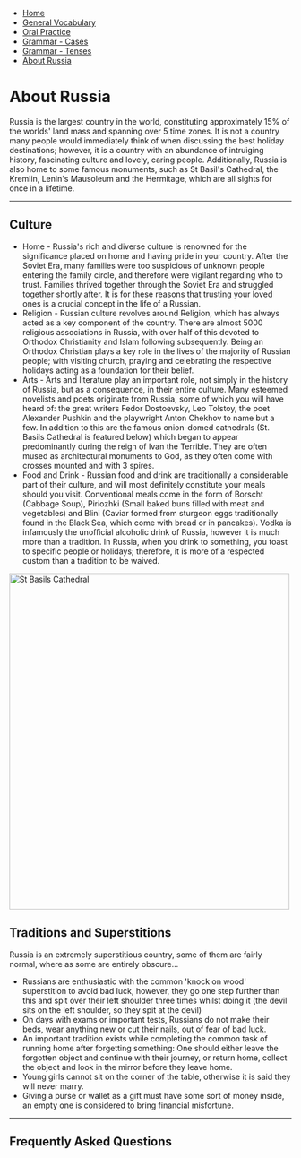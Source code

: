 <div id="google_translate_element"></div><script type="text/javascript">
function googleTranslateElementInit() {
  new google.translate.TranslateElement({pageLanguage: 'en', layout: google.translate.TranslateElement.InlineLayout.SIMPLE, multilanguagePage: true}, 'google_translate_element');
}
</script><script type="text/javascript" src="//translate.google.com/translate_a/element.js?cb=googleTranslateElementInit"></script>
<ul class="breadcrumb">
  <li><a href="https://doggo1.github.io/GIForJIF/index.html">Home</a></li>
  <li><a href="https://doggo1.github.io/GIForJIF/page2.html">General Vocabulary</a></li>
<li><a href="https://doggo1.github.io/GIForJIF/page3.html">Oral Practice</a></li>
<li><a href="https://doggo1.github.io/GIForJIF/page4.html">Grammar - Cases</a></li>
<li><a href="https://doggo1.github.io/GIForJIF/page5.html">Grammar - Tenses</a></li>
<li><a href="https://doggo1.github.io/GIForJIF/page6.html">About Russia</a></li>
</ul>
<h1> About Russia</h1>
<p>Russia is the largest country in the world, constituting approximately 15% of the worlds' land mass and spanning over 5 time zones. It is not a country many people would immediately think of when discussing the best holiday destinations; however, it is a country with an abundance of intruiging history, fascinating culture and lovely, caring people. Additionally, Russia is also home to some famous monuments, such as St Basil's Cathedral, the Kremlin, Lenin's Mausoleum and the Hermitage, which are all sights for once in a lifetime.</p>
<hr>
<h2> Culture</h2>
<ul>
  <li>Home - Russia's rich and diverse culture is renowned for the significance placed on home and having pride in your country. After the Soviet Era, many families were too suspicious of unknown people entering the family circle, and therefore were vigilant regarding who to trust. Families thrived together through the Soviet Era and struggled together shortly after. It is for these reasons that trusting your loved ones is a crucial concept in the life of a Russian.</li>
  <li>Religion - Russian culture revolves around Religion, which has always acted as a key component of the country. There are almost 5000 religious associations in Russia, with over half of this devoted to Orthodox Christianity and Islam following subsequently. Being an Orthodox Christian plays a key role in the lives of the majority of Russian people; with visiting church, praying and celebrating the respective holidays acting as a foundation for their belief.</li>
  <li> Arts - Arts and literature play an important role, not simply in the history of Russia, but as a consequence, in their entire culture. Many esteemed novelists and poets originate from Russia, some of which you will have heard of: the great writers Fedor Dostoevsky, Leo Tolstoy, the poet Alexander Pushkin and the playwright Anton Chekhov to name but a few. In addition to this are the famous onion-domed cathedrals (St. Basils Cathedral is featured below) which began to appear predominantly during the reign of Ivan the Terrible. They are often mused as architectural monuments to God, as they often come with crosses mounted and with 3 spires.</li>
  <li>Food and Drink - Russian food and drink are traditionally a considerable part of their culture, and will most definitely constitute your meals should you visit. Conventional meals come in the form of Borscht (Cabbage Soup), Piriozhki (Small baked buns filled with meat and vegetables) and Blini (Caviar formed from sturgeon eggs traditionally found in the Black Sea, which come with bread or in pancakes). Vodka is infamously the unofficial alcoholic drink of Russia, however it is much more than a tradition. In Russia, when you drink to something, you toast to specific people or holidays; therefore, it is more of a respected custom than a tradition to be waived.</li>
</ul>
  <img src="st basils.jpg" alt="St Basils Cathedral" width="500" height="600">
<h2>Traditions and Superstitions</h2>
<p>Russia is an extremely superstitious country, some of them are fairly normal, where as some are entirely obscure...</p>
<ul>
  <li>Russians are enthusiastic with the common 'knock on wood' superstition to avoid bad luck, however, they go one step further than this and spit over their left shoulder three times whilst doing it (the devil sits on the left shoulder, so they spit at the devil)</li>
  <li>On days with exams or important tests, Russians do not make their beds, wear anything new or cut their nails, out of fear of bad luck.</li>
  <li>An important tradition exists while completing the common task of running home after forgetting something: One should either leave the forgotten object and continue with their journey, or return home, collect the object and look in the mirror before they leave home. </li>
  <li>Young girls cannot sit on the corner of the table, otherwise it is said they will never marry.</li>
  <li>Giving a purse or wallet as a gift must have some sort of money inside, an empty one is considered to bring financial misfortune.</li>
</ul>
<hr>
<h2>Frequently Asked Questions</h2>








